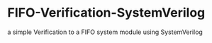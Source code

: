 # FIFO-Verification-SystemVerilog
a simple Verification to a FIFO system module using SystemVerilog
